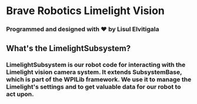 # Brave Robotics Limelight Vision
### Programmed and designed with ♥ by Lisul Elvitigala
## What's the LimelightSubsystem?
### LimelightSubsystem is our robot code for interacting with the Limelight vision camera system. It extends SubsystemBase, which is part of the WPILib framework. We use it to manage the Limelight's settings and to get valuable data for our robot to act upon.
